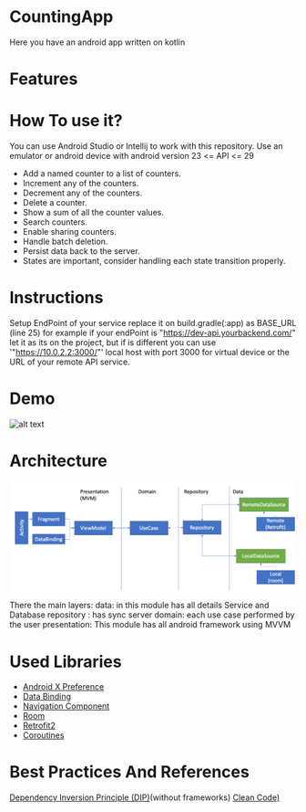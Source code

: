 # CountingApp
Here you have an android app written on kotlin

# Features
# How To use it?
You can use Android Studio or Intellij to work with this repository.
Use an emulator or android device with android version   23 <= API <= 29

* Add a named counter to a list of counters.
* Increment any of the counters.
* Decrement any of the counters.
* Delete a counter.
* Show a sum of all the counter values.
* Search counters.
* Enable sharing counters.
* Handle batch deletion.
* Persist data back to the server.
* States are important, consider handling each state transition properly.

# Instructions
Setup EndPoint of your service replace it on build.gradle(:app) as BASE_URL  (line 25)
for example if your endPoint is "https://dev-api.yourbackend.com/" let it as its on the project, but if is different you can
use '"https://10.0.2.2:3000/"'   local host with port 3000 for virtual device or the URL of your remote API service.

# Demo
![alt text](https://github.com/aliceresponde/TransactionBoard/blob/master/info/counterDemo.gif)

# Architecture
![alt text](https://github.com/aliceresponde/TransactionBoard/blob/master/info/android_clean_repository_arch.png)

There the main layers:
data: in this module has all details Service and Database
repository : has sync server
domain: each use case performed by the user
presentation: This module has all android framework using MVVM

# Used Libraries
* [Android X Preference](https://developer.android.com/jetpack/androidx/releases/preference)
* [Data Binding](https://codelabs.developers.google.com/codelabs/android-databinding/index.html?index=..%2F..index#5)
* [Navigation Component](https://codelabs.developers.google.com/codelabs/android-navigation/index.html?index=..%2F..index#0)
* [Room](https://developer.android.com/jetpack/androidx/releases/room)
* [Retrofit2](https://square.github.io/retrofit/)
* [Coroutines](https://developer.android.com/kotlin/coroutines)

# Best Practices And References
[Dependency Inversion Principle (DIP)](https://martinfowler.com/articles/dipInTheWild.html)(without frameworks)
[Clean Code)](https://www.amazon.com/-/es/Robert-C-Martin/dp/0132350882)
